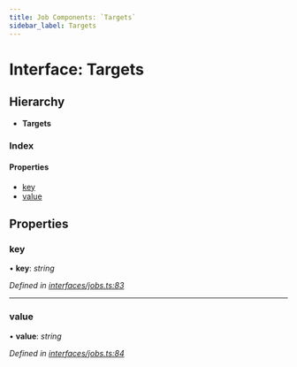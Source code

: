 ```yaml
---
title: Job Components: `Targets`
sidebar_label: Targets
---
```


# Interface: Targets

## Hierarchy

* **Targets**

### Index

#### Properties

* [key](targets.md#key)
* [value](targets.md#value)

## Properties

###  key

• **key**: *string*

*Defined in [interfaces/jobs.ts:83](https://github.com/terascope/teraslice/blob/6aab1cd2/packages/job-components/src/interfaces/jobs.ts#L83)*

___

###  value

• **value**: *string*

*Defined in [interfaces/jobs.ts:84](https://github.com/terascope/teraslice/blob/6aab1cd2/packages/job-components/src/interfaces/jobs.ts#L84)*
